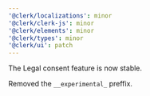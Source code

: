 ```yaml
---
'@clerk/localizations': minor
'@clerk/clerk-js': minor
'@clerk/elements': minor
'@clerk/types': minor
'@clerk/ui': patch
---
```


The Legal consent feature is now stable.

Removed the `__experimental_` preffix.
